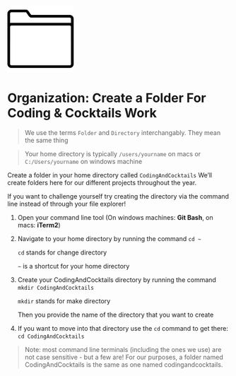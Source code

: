 ![](/assets/folder.png)

# Organization: Create a Folder For Coding & Cocktails Work

> We use the terms `Folder` and `Directory` interchangably.  They mean the same thing

>Your home directory is typically `/users/yourname` on macs or `C:/Users/yourname` on windows machine

Create a folder in your home directory called `CodingAndCocktails` We’ll create folders here for our different projects throughout the year. 

If you want to challenge yourself try creating the directory via the command line instead of through your file explorer!

1. Open your command line tool (On windows machines: **Git Bash**, on macs: **iTerm2**)
2. Navigate to your home directory by running the command `cd ~`

    `cd` stands for change directory

    `~` is a shortcut for your home directory
    
3. Create your CodingAndCocktails directory by running the command `mkdir CodingAndCocktails`

    `mkdir` stands for make directory
    
    Then you provide the name of the directory that you want to create
    
4. If you want to move into that directory use the `cd` command to get there: `cd CodingAndCocktails`
    
    

>Note: most command line terminals \(including the ones we use\) are not case sensitive - but a few are! For our purposes, a folder named CodingAndCocktails is the same as one named codingandcocktails.

